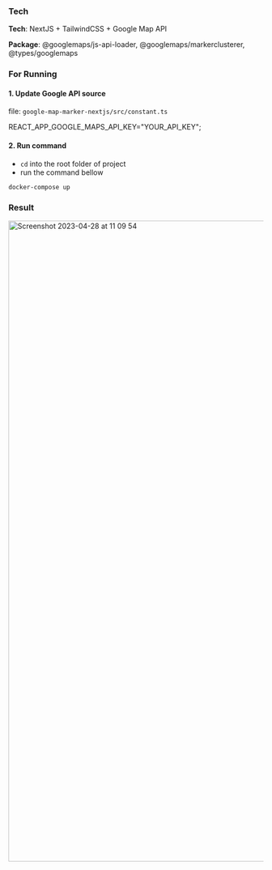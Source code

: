 ### Tech

**Tech**: NextJS + TailwindCSS + Google Map API

**Package**: @googlemaps/js-api-loader, @googlemaps/markerclusterer, @types/googlemaps

### For Running

#### 1. Update Google API source
file: `google-map-marker-nextjs/src/constant.ts`

REACT_APP_GOOGLE_MAPS_API_KEY="YOUR_API_KEY";
#### 2. Run command
- `cd` into the root folder of project
- run the command bellow

```
docker-compose up
```

### Result

<img width="1267" alt="Screenshot 2023-04-28 at 11 09 54" src="https://user-images.githubusercontent.com/76934994/235052806-910d85c8-33ed-4c51-94d2-c2d53849d0c3.png">

